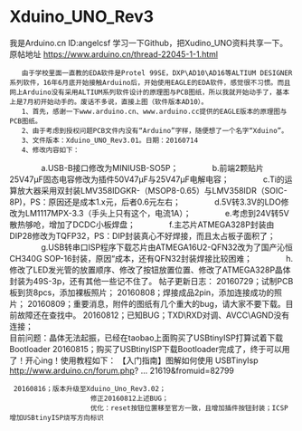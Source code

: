 # Xduino_UNO_Rev3
我是Arduino.cn ID:angelcsf 学习一下Github，把Xudino_UNO资料共享一下。原帖地址 https://www.arduino.cn/thread-22045-1-1.html

       由于学校里面一直教的EDA软件是Protel 99SE，DXP\AD10\AD16等ALTIUM DESIGNER系列软件，16年6月底开始接触Arduino后，开始使用EAGLE的EDA软件，感觉很不习惯。而且网上Arduino没有采用ALTIUM系列软件设计的原理图与PCB图纸，所以我就开始动手了，基本上是7月初开始动手的。废话不多说，直接上图（软件版本AD10）。
       1、首先，感谢一下www.arduino.cn、www.arduino.cc提供的EAGLE版本的原理图与PCB图纸。
       2、由于考虑到授权问题PCB文件内没有“Arduino”字样，随便想了一个名字“Xduino”。
       3、文件版本：Xduino_UNO_Rev3.01。日期：20160714
       4、修改内容如下：
　　　　a.USB-B接口修改为MINIUSB-SO5P；
　　　　b.前端2颗贴片25V47μF固态电容修改为插件50V47μF与25V47μF电解电容；
　　　　c.Ti的运算放大器采用双封装LMV358IDGKR-（MSOP8-0.65）与LMV358IDR（SOIC-8P)，PS：原因还是成本1.x元，后者0.6元左右；
　　　　d.5V转3.3V的LDO修改为LM1117MPX-3.3（手头上只有这个，电流1A）；
　　　　e.考虑到24V转5V散热够呛，增加了DCDC小板焊盘；
　　　　f.主芯片ATMEGA328P封装由DIP28修改为TQFP32，PS：DIP封装真心不好焊接，而且太占板子面积了；
　　　　g.USB转串口ISP程序下载芯片由ATMEGA16U2-QFN32改为了国产沁恒CH340G SOP-16封装，原因“成本，还有QFN32封装焊接比较困难；
　　　　h.修改了LED发光管的放置顺序、修改了按钮放置位置、修改了ATMEGA328P晶体封装为49S-3p，还有其他一些记不住了。
  帖子更新日志：
      20160729；试制PCB板到货8pcs，添加裸板照片；
      20160808；焊接成品2pin，添加连接成功的照片；
      20160809；重要消息，附件的图纸有几个重大的bug，请大家不要下载。目前故障还在查找中。
      20160812；已知BUG；TXD\RXD对调、AVCC\AGND没有连接；  
                         目前问题：晶体无法起振，已经在taobao上面购买了USBtinyISP打算试着下载Bootloader
      20160815；购买了USBtinyISP下载Bootloader完成了，终于可以用了！开心ing！使用教程如下：
  【入门指南】图解如何使用 USBTinyIsp
http://www.arduino.cn/forum.php? ... 21619&fromuid=82799

     20160816；版本升级至Xduino_Uno_Rev3.02；
                        修正20160812上述BUG；
                        优化：reset按钮位置移至官方一致，且增加插件按钮封装；ICSP增加USBtinyISP烧写方向标识



